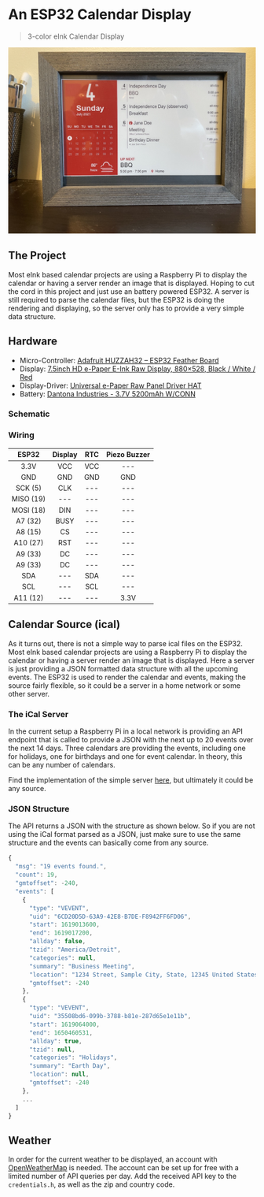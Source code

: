 # An ESP32 Calendar Display

> 3-color eInk Calendar Display

![Calendar](./images/calendar-display.jpg)

## The Project

Most eInk based calendar projects are using a Raspberry Pi to display the calendar or having a server render an image that is displayed. Hoping to cut the cord in this project and just use an battery powered ESP32. A server is still required to parse the calendar files, but the ESP32 is doing the rendering and displaying, so the server only has to provide a very simple data structure.

## Hardware

+ Micro-Controller: [Adafruit HUZZAH32 – ESP32 Feather Board](https://www.adafruit.com/product/3405)
+ Display: [7.5inch HD e-Paper E-Ink Raw Display, 880×528, Black / White / Red](https://www.waveshare.com/product/displays/e-paper/epaper-1/7.5inch-hd-e-paper-hat-b.htm)
+ Display-Driver: [Universal e-Paper Raw Panel Driver HAT](https://www.waveshare.com/e-paper-driver-hat.htm)
+ Battery: [Dantona Industries - 3.7V 5200mAh W/CONN](https://www.digikey.com/en/products/detail/L37A52-2-1-2WX/3145-L37A52-2-1-2WX-ND/13692687)

### Schematic

<!-- ![Schematic](./images/schematic.png) -->

### Wiring

|   ESP32   | Display |  RTC  | Piezo Buzzer |
| :-------: | :-----: | :---: | :----------: |
|   3.3V    |   VCC   |  VCC  |     ---      |
|    GND    |   GND   |  GND  |     GND      |
|  SCK (5)  |   CLK   |  ---  |     ---      |
| MISO (19) |   ---   |  ---  |     ---      |
| MOSI (18) |   DIN   |  ---  |     ---      |
|  A7 (32)  |  BUSY   |  ---  |     ---      |
|  A8 (15)  |   CS    |  ---  |     ---      |
| A10 (27)  |   RST   |  ---  |     ---      |
|  A9 (33)  |   DC    |  ---  |     ---      |
|  A9 (33)  |   DC    |  ---  |     ---      |
|    SDA    |   ---   |  SDA  |     ---      |
|    SCL    |   ---   |  SCL  |     ---      |
| A11 (12)  |   ---   |  ---  |     3.3V     |

## Calendar Source (ical)

As it turns out, there is not a simple way to parse ical files on the ESP32. Most eInk based calendar projects are using a Raspberry Pi to display the calendar or having a server render an image that is displayed. Here a server is just providing a JSON formatted data structure with all the upcoming events. The ESP32 is used to render the calendar and events, making the source fairly flexible, so it could be a server in a home network or some other server.

### The iCal Server

In the current setup a Raspberry Pi in a local network is providing an API endpoint that is called to provide a JSON with the next up to 20 events over the next 14 days. Three calendars are providing the events, including one for holidays, one for birthdays and one for event calendar. In theory, this can be any number of calendars.

Find the implementation of the simple server [here](https://github.com/SeBassTian23/Server-CalendarDisplay), but ultimately it could be any source.

### JSON Structure

The API returns a JSON with the structure as shown below. So if you are not using the iCal format parsed as a JSON, just make sure to use the same structure and the events can basically come from any source.

```JavaScript
{
  "msg": "19 events found.",
  "count": 19,
  "gmtoffset": -240,
  "events": [
    {
      "type": "VEVENT",
      "uid": "6CD20D5D-63A9-42E8-B7DE-F8942FF6FD06",
      "start": 1619013600,
      "end": 1619017200,
      "allday": false,
      "tzid": "America/Detroit",
      "categories": null,
      "summary": "Business Meeting",
      "location": "1234 Street, Sample City, State, 12345 United States",
      "gmtoffset": -240
    },
    {
      "type": "VEVENT",
      "uid": "35508bd6-099b-3788-b81e-287d65e1e11b",
      "start": 1619064000,
      "end": 1650460531,
      "allday": true,
      "tzid": null,
      "categories": "Holidays",
      "summary": "Earth Day",
      "location": null,
      "gmtoffset": -240
    },
    ...
  ]
}
```

## Weather

In order for the current weather to be displayed, an account with [OpenWeatherMap](https://openweathermap.org/) is needed. The account can be set up for free with a limited number of API queries per day. Add the received API key to the `credentials.h`, as well as the zip and country code.
